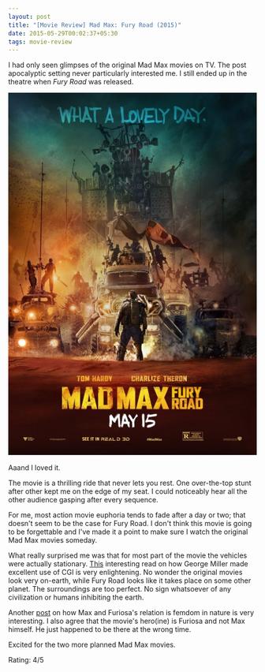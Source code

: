 ```yaml
---
layout: post
title: "[Movie Review] Mad Max: Fury Road (2015)"
date: 2015-05-29T00:02:37+05:30
tags: movie-review
---
```


I had only seen glimpses of the original Mad Max movies on TV.
The post apocalyptic setting never particularly interested me.
I still ended up in the theatre when *Fury Road* was released.

![Mad Max: Fury Road (2015);Mad Max: Fury Road (2015)](/img/movie-poster-mad-max-fury-road.jpg)

Aaand I loved it.

The movie is a thrilling ride that never lets you rest.
One over-the-top stunt after other kept me on the edge of my seat. 
I could noticeably hear all the other audience gasping after every sequence.

For me, most action movie euphoria tends to fade after a day or two; that doesn't seem to be the case for Fury Road.
I don't think this movie is going to be forgettable and I've made it a point to make sure I watch the original Mad Max movies someday.

What really surprised me was that for most part of the movie the vehicles were actually stationary.
[This](http://squaremans.com/fury-road/) interesting read on how George Miller made excellent use of CGI is very enlightening.
No wonder the original movies look very on-earth, while Fury Road looks like it takes place on some other planet.
The surroundings are too perfect. No sign whatsoever of any civilization or humans inhibiting the earth.

Another [post](http://humon.deviantart.com/journal/Mad-Max-femdom-explained-535890777) on how Max and Furiosa's relation is femdom in nature is very interesting.
I also agree that the movie's hero(ine) is Furiosa and not Max himself. He just happened to be there at the wrong time.

Excited for the two more planned Mad Max movies.

Rating: 4/5
